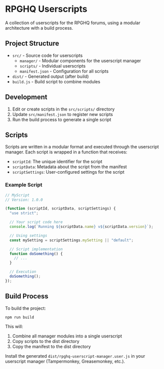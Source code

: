 # RPGHQ Userscripts

A collection of userscripts for the RPGHQ forums, using a modular architecture with a build process.

## Project Structure

- `src/` - Source code for userscripts
  - `manager/` - Modular components for the userscript manager
  - `scripts/` - Individual userscripts
  - `manifest.json` - Configuration for all scripts
- `dist/` - Generated output (after build)
- `build.js` - Build script to combine modules

## Development

1. Edit or create scripts in the `src/scripts/` directory
2. Update `src/manifest.json` to register new scripts
3. Run the build process to generate a single script

## Scripts

Scripts are written in a modular format and executed through the userscript manager. Each script is wrapped in a function that receives:

- `scriptId`: The unique identifier for the script
- `scriptData`: Metadata about the script from the manifest
- `scriptSettings`: User-configured settings for the script

### Example Script

```javascript
// MyScript
// Version: 1.0.0

(function (scriptId, scriptData, scriptSettings) {
  "use strict";

  // Your script code here
  console.log(`Running ${scriptData.name} v${scriptData.version}`);

  // Using settings
  const mySetting = scriptSettings.mySetting || "default";

  // Script implementation
  function doSomething() {
    // ...
  }

  // Execution
  doSomething();
});
```

## Build Process

To build the project:

```
npm run build
```

This will:

1. Combine all manager modules into a single userscript
2. Copy scripts to the dist directory
3. Copy the manifest to the dist directory

Install the generated `dist/rpghq-userscript-manager.user.js` in your userscript manager (Tampermonkey, Greasemonkey, etc.).
